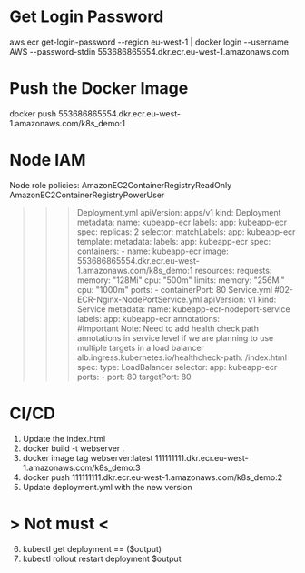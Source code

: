 # Get Login Password
aws ecr get-login-password --region eu-west-1 | docker login --username AWS --password-stdin 553686865554.dkr.ecr.eu-west-1.amazonaws.com

# Push the Docker Image
docker push 553686865554.dkr.ecr.eu-west-1.amazonaws.com/k8s_demo:1

# Node IAM
Node role policies:
AmazonEC2ContainerRegistryReadOnly
AmazonEC2ContainerRegistryPowerUser

>>>Deployment.yml
apiVersion: apps/v1
kind: Deployment
metadata:
  name: kubeapp-ecr
  labels:
    app: kubeapp-ecr
spec:
  replicas: 2
  selector:
   matchLabels:
      app: kubeapp-ecr
  template:
    metadata:
      labels:
        app: kubeapp-ecr
    spec:
      containers:
      - name: kubeapp-ecr
        image: 553686865554.dkr.ecr.eu-west-1.amazonaws.com/k8s_demo:1
        resources:
          requests:
            memory: "128Mi"
            cpu: "500m"
          limits:
            memory: "256Mi"
            cpu: "1000m"
        ports:
          - containerPort: 80
>>>Service.yml
#02-ECR-Nginx-NodePortService.yml
apiVersion: v1
kind: Service
metadata:
  name: kubeapp-ecr-nodeport-service
  labels:
   app: kubeapp-ecr
  annotations:    
#Important Note:  Need to add health check path annotations in service level if we are planning to use multiple targets in a load balancer    
   alb.ingress.kubernetes.io/healthcheck-path: /index.html    
spec:
  type: LoadBalancer
  selector:
   app: kubeapp-ecr
  ports:
    - port: 80
      targetPort: 80

# CI/CD
1. Update the index.html
2. docker build -t webserver .
3. docker image tag webserver:latest 111111111.dkr.ecr.eu-west-1.amazonaws.com/k8s_demo:3
4. docker push 111111111.dkr.ecr.eu-west-1.amazonaws.com/k8s_demo:2
5. Update deployment.yml with the new version
# > Not must < #
6. kubectl get deployment == ($output)
7. kubectl rollout restart deployment $output